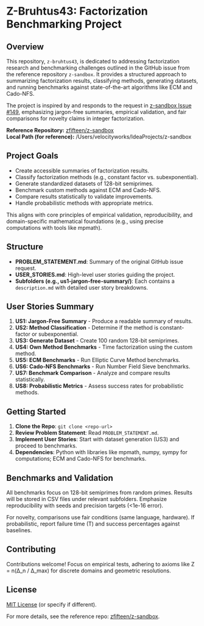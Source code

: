 # Z-Bruhtus43: Factorization Benchmarking Project

## Overview

This repository, `z-bruhtus43`, is dedicated to addressing factorization research and benchmarking challenges outlined in the GitHub issue from the reference repository `z-sandbox`. It provides a structured approach to summarizing factorization results, classifying methods, generating datasets, and running benchmarks against state-of-the-art algorithms like ECM and Cado-NFS.

The project is inspired by and responds to the request in [z-sandbox Issue #149](https://github.com/zfifteen/z-sandbox/issues/149#issue-3564018930), emphasizing jargon-free summaries, empirical validation, and fair comparisons for novelty claims in integer factorization.

**Reference Repository:** [zfifteen/z-sandbox](https://github.com/zfifteen/z-sandbox)  
**Local Path (for reference):** /Users/velocityworks/IdeaProjects/z-sandbox

## Project Goals

- Create accessible summaries of factorization results.
- Classify factorization methods (e.g., constant factor vs. subexponential).
- Generate standardized datasets of 128-bit semiprimes.
- Benchmark custom methods against ECM and Cado-NFS.
- Compare results statistically to validate improvements.
- Handle probabilistic methods with appropriate metrics.

This aligns with core principles of empirical validation, reproducibility, and domain-specific mathematical foundations (e.g., using precise computations with tools like mpmath).

## Structure

- **PROBLEM_STATEMENT.md**: Summary of the original GitHub issue request.
- **USER_STORIES.md**: High-level user stories guiding the project.
- **Subfolders (e.g., us1-jargon-free-summary/)**: Each contains a `description.md` with detailed user story breakdowns.

## User Stories Summary

1. **US1: Jargon-Free Summary** - Produce a readable summary of results.
2. **US2: Method Classification** - Determine if the method is constant-factor or subexponential.
3. **US3: Generate Dataset** - Create 100 random 128-bit semiprimes.
4. **US4: Own Method Benchmarks** - Time factorization using the custom method.
5. **US5: ECM Benchmarks** - Run Elliptic Curve Method benchmarks.
6. **US6: Cado-NFS Benchmarks** - Run Number Field Sieve benchmarks.
7. **US7: Benchmark Comparison** - Analyze and compare results statistically.
8. **US8: Probabilistic Metrics** - Assess success rates for probabilistic methods.

## Getting Started

1. **Clone the Repo**: `git clone <repo-url>`
2. **Review Problem Statement**: Read `PROBLEM_STATEMENT.md`.
3. **Implement User Stories**: Start with dataset generation (US3) and proceed to benchmarks.
4. **Dependencies**: Python with libraries like mpmath, numpy, sympy for computations; ECM and Cado-NFS for benchmarks.

## Benchmarks and Validation

All benchmarks focus on 128-bit semiprimes from random primes. Results will be stored in CSV files under relevant subfolders. Emphasize reproducibility with seeds and precision targets (<1e-16 error).

For novelty, comparisons use fair conditions (same language, hardware). If probabilistic, report failure time (T) and success percentages against baselines.

## Contributing

Contributions welcome! Focus on empirical tests, adhering to axioms like Z = n(Δ_n / Δ_max) for discrete domains and geometric resolutions.

## License

[MIT License](LICENSE) (or specify if different).

For more details, see the reference repo: [zfifteen/z-sandbox](https://github.com/zfifteen/z-sandbox).